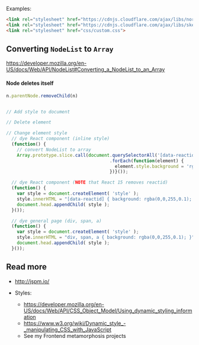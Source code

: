 Examples:
```html
<link rel="stylesheet" href="https://cdnjs.cloudflare.com/ajax/libs/normalize/3.0.3/normalize.min.css">
<link rel="stylesheet" href="https://cdnjs.cloudflare.com/ajax/libs/skeleton/2.0.4/skeleton.min.css">
<link rel="stylesheet" href="css/custom.css">
```

## Converting `NodeList` to `Array`
https://developer.mozilla.org/en-US/docs/Web/API/NodeList#Converting_a_NodeList_to_an_Array

#### Node deletes itself
```js
n.parentNode.removeChild(n)
```

```js

// Add style to document

// Delete element

// Change element style
  // dye React component (inline style)
  (function() {
    // convert NodeList to array
    Array.prototype.slice.call(document.querySelectorAll('[data-reactid]'))
                                       .forEach(function(element) {
                                         element.style.background = 'rgba(255,0,0,0.1)';
                                       })}());

  // dye React component (NOTE that React 15 removes reactid)
  (function() {
    var style = document.createElement( 'style' );
    style.innerHTML = "[data-reactid] { background: rgba(0,0,255,0.1); }";
    document.head.appendChild( style );
  }());

  // dye general page (div, span, a)
  (function() {
    var style = document.createElement( 'style' );
    style.innerHTML = "div, span, a { background: rgba(0,0,255,0.1); }";
    document.head.appendChild( style );
  }());  
```

## Read more
- http://jspm.io/

- Styles:
  - https://developer.mozilla.org/en-US/docs/Web/API/CSS_Object_Model/Using_dynamic_styling_information
  - https://www.w3.org/wiki/Dynamic_style_-_manipulating_CSS_with_JavaScript
  - See my Frontend metamorphosis projects
